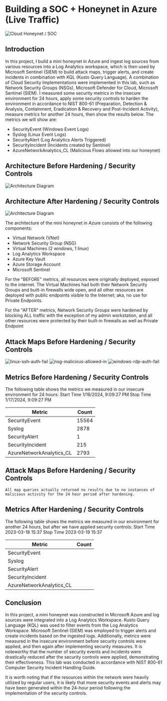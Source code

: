 # Building a SOC + Honeynet in Azure (Live Traffic)
![Cloud Honeynet / SOC](https://i.imgur.com/ZWxe03e.jpg)

## Introduction

In this project, I build a mini honeynet in Azure and ingest log sources from various resources into a Log Analytics workspace, which is then used by Microsoft Sentinel (SIEM) to build attack maps, trigger alerts, and create incidents in combination with KQL (Kusto Query Language). A combination of Cloud Security Implementations were implemented in this lab, such as Network Security Groups (NSGs), Microsoft Defender for Cloud, Microsoft Sentinel (SIEM). I measured some security metrics in the insecure environment for 24 hours, apply some security controls to harden the environment in accordance to NIST 800-61 (Preparation, Detection & Analysis, Containment, Eradication & 
 Recovery and Post-Incident Activity), measure metrics for another 24 hours, then show the results below. The metrics we will show are:

- SecurityEvent (Windows Event Logs)
- Syslog (Linux Event Logs)
- SecurityAlert (Log Analytics Alerts Triggered)
- SecurityIncident (Incidents created by Sentinel)
- AzureNetworkAnalytics_CL (Malicious Flows allowed into our honeynet)

## Architecture Before Hardening / Security Controls
![Architecture Diagram](https://i.imgur.com/aBDwnKb.jpg)

## Architecture After Hardening / Security Controls
![Architecture Diagram](https://i.imgur.com/YQNa9Pp.jpg)

The architecture of the mini honeynet in Azure consists of the following components:

- Virtual Network (VNet)
- Network Security Group (NSG)
- Virtual Machines (2 windows, 1 linux)
- Log Analytics Workspace
- Azure Key Vault
- Azure Storage Account
- Microsoft Sentinel

For the "BEFORE" metrics, all resources were originally deployed, exposed to the internet. The Virtual Machines had both their Network Security Groups and built-in firewalls wide open, and all other resources are deployed with public endpoints visible to the Internet; aka, no use for Private Endpoints.

For the "AFTER" metrics, Network Security Groups were hardened by blocking ALL traffic with the exception of my admin workstation, and all other resources were protected by their built-in firewalls as well as Private Endpoint

## Attack Maps Before Hardening / Security Controls
![linux-ssh-auth-fail](https://github.com/art-wiju/Cloud-SOC-And-Honeynet/assets/132944565/11a55d03-bff9-477b-bb26-30d67d237a97)
![nsg-malicious-allowed-in](https://github.com/art-wiju/Cloud-SOC-And-Honeynet/assets/132944565/1ba54d41-19c0-4bf3-afd9-f63528fa692b)
![windows-rdp-auth-fail](https://github.com/art-wiju/Cloud-SOC-And-Honeynet/assets/132944565/980580a5-6a9d-43d3-9e85-5d4c03f690b6)


## Metrics Before Hardening / Security Controls

The following table shows the metrics we measured in our insecure environment for 24 hours:
Start Time 1/16/2024, 9:09:27 PM
Stop Time 1/17/2024, 9:09:27 PM

| Metric                   | Count
| ------------------------ | -----
| SecurityEvent            | 15564
| Syslog                   | 2878
| SecurityAlert            | 1
| SecurityIncident         | 215
| AzureNetworkAnalytics_CL | 2793

## Attack Maps Before Hardening / Security Controls

```All map queries actually returned no results due to no instances of malicious activity for the 24 hour period after hardening.```

## Metrics After Hardening / Security Controls

The following table shows the metrics we measured in our environment for another 24 hours, but after we have applied security controls:
Start Time 2023-03-18 15:37
Stop Time	2023-03-19 15:37

| Metric                   | Count
| ------------------------ | -----
| SecurityEvent            | 
| Syslog                   | 
| SecurityAlert            | 
| SecurityIncident         | 
| AzureNetworkAnalytics_CL | 

## Conclusion

In this project, a mini honeynet was constructed in Microsoft Azure and log sources were integrated into a Log Analytics Workspace. Kusto Query Language (KQL) was used to filter events from the Log Analytics Workspace. Microsoft Sentinel (SIEM) was employed to trigger alerts and create incidents based on the ingested logs. Additionally, metrics were measured in the insecure environment before security controls were applied, and then again after implementing security measures. It is noteworthy that the number of security events and incidents were drastically reduced after the security controls were applied, demonstrating their effectiveness. This lab was conducted in accordance with NIST 800-61 Computer Security Incident Handling Guide. 

It is worth noting that if the resources within the network were heavily utilized by regular users, it is likely that more security events and alerts may have been generated within the 24-hour period following the implementation of the security controls.
